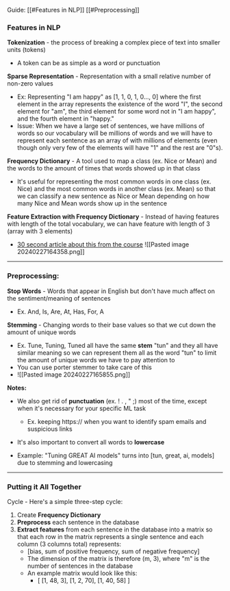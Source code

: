
Guide:
	[[#Features in NLP]]
	[[#Preprocessing]]
	

### Features in NLP

**Tokenization** - the process of breaking a complex piece of text into smaller units (tokens)
- A token can be as simple as a word or punctuation 

**Sparse Representation** - Representation with a small relative number of non-zero values 
- Ex: Representing "I am happy" as [1, 1, 0, 1, 0..., 0] where the first element in the array represents the existence of the word "I", the second element for "am", the third element for some word not in "I am happy", and the fourth element in "happy."
- Issue: When we have a large set of sentences, we have millions of words so our vocabulary will be millions of words and we will have to represent each sentence as an array of with millions of elements (even though only very few of the elements will have "1" and the rest are "0"s). 

**Frequency Dictionary** - A tool used to map a class (ex. Nice or Mean) and the words to the amount of times that words showed up in that class
- It's useful for representing the most common words in one class (ex. Nice) and the most common words in another class (ex. Mean) so that we can classify a new sentence as Nice or Mean depending on how many Nice and Mean words show up in the sentence

**Feature Extraction with Frequency Dictionary** - Instead of having features with length of the total vocabulary, we can have feature with length of 3 (array with 3 elements)
- [30 second article about this from the course](https://www.coursera.org/learn/classification-vector-spaces-in-nlp/supplement/sfhGt/feature-extraction-with-frequencies)
![[Pasted image 20240227164358.png]]

---
### Preprocessing:

**Stop Words** - Words that appear in English but don't have much affect on the sentiment/meaning of sentences
- Ex. And, Is, Are, At, Has, For, A

**Stemming** - Changing words to their base values so that we cut down the amount of unique words
- Ex. Tune, Tuning, Tuned all have the same **stem** "tun" and they all have similar meaning so we can represent them all as the word "tun" to limit the amount of unique words we have to pay attention to
- You can use porter stemmer to take care of this
- ![[Pasted image 20240227165855.png]]

**Notes:**
- We also get rid of **punctuation** (ex. ! . , " ;) most of the time, except when it's necessary for your specific ML task
	- Ex. keeping https:// when you want to identify spam emails and suspicious links

- It's also important to convert all words to **lowercase**

- Example: "Tuning GREAT AI models" turns into [tun, great, ai, models] due to stemming and lowercasing

---

### Putting it All Together


Cycle - Here's a simple three-step cycle:
1. Create **Frequency Dictionary**
2. **Preprocess** each sentence in the database
3. **Extract features** from each sentence in the database into a matrix so that each row in the matrix represents a single sentence and each column (3 columns total) represents:
	- [bias, sum of positive frequency, sum of negative frequency]
	- The dimension of the matrix is therefore (m, 3), where "m" is the number of sentences in the database
	- An example matrix would look like this:
		- [ [1, 48, 3],
			[1, 2, 70],
			[1, 40, 58] ]

